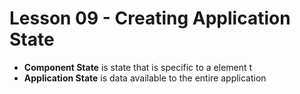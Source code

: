 
# Lesson 09 - Creating Application State


- **Component State** is state that is specific to a element t
- **Application State** is data available  to the entire application


